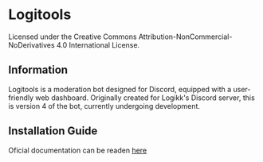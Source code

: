 # Logitools

Licensed under the Creative Commons Attribution-NonCommercial-NoDerivatives 4.0 International License.

## Information

Logitools is a moderation bot designed for Discord, equipped with a user-friendly web dashboard. Originally created for Logikk's Discord server, this is version 4 of the bot, currently undergoing development.

## Installation Guide

Oficial documentation can be readen [here](./install.md)
